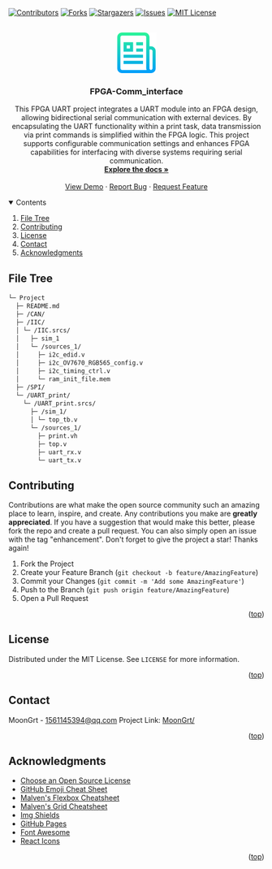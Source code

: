 <div id="top"></div>

[![Contributors][contributors-shield]][contributors-url]
[![Forks][forks-shield]][forks-url]
[![Stargazers][stars-shield]][stars-url]
[![Issues][issues-shield]][issues-url]
[![MIT License][license-shield]][license-url]


<!-- PROJECT LOGO -->
<br />
<div align="center">
	<a href="https://github.com/MoonGrt/FPGA-Comm_interface">
	<img src="images/logo.png" alt="Logo" width="80" height="80">
	</a>
<h3 align="center">FPGA-Comm_interface</h3>
	<p align="center">
	This FPGA UART project integrates a UART module into an FPGA design, allowing bidirectional serial communication with external devices. By encapsulating the UART functionality within a print task, data transmission via print commands is simplified within the FPGA logic. This project supports configurable communication settings and enhances FPGA capabilities for interfacing with diverse systems requiring serial communication.
	<br />
	<a href="https://github.com/MoonGrt/FPGA-Comm_interface"><strong>Explore the docs »</strong></a>
	<br />
	<br />
	<a href="https://github.com/MoonGrt/FPGA-Comm_interface">View Demo</a>
	·
	<a href="https://github.com/MoonGrt/FPGA-Comm_interface/issues">Report Bug</a>
	·
	<a href="https://github.com/MoonGrt/FPGA-Comm_interface/issues">Request Feature</a>
	</p>
</div>


<!-- CONTENTS -->
<details open>
  <summary>Contents</summary>
  <ol>
    <li><a href="#file-tree">File Tree</a></li>
    <li><a href="#contributing">Contributing</a></li>
    <li><a href="#license">License</a></li>
    <li><a href="#contact">Contact</a></li>
    <li><a href="#acknowledgments">Acknowledgments</a></li>
  </ol>
</details>


<!-- FILE TREE -->
## File Tree

```
└─ Project
  ├─ README.md
  ├─ /CAN/
  ├─ /IIC/
  │ └─ /IIC.srcs/
  │   ├─ sim_1
  │   └─ /sources_1/
  │     ├─ i2c_edid.v
  │     ├─ i2c_OV7670_RGB565_config.v
  │     ├─ i2c_timing_ctrl.v
  │     └─ ram_init_file.mem
  ├─ /SPI/
  └─ /UART_print/
    └─ /UART_print.srcs/
      ├─ /sim_1/
      │ └─ top_tb.v
      └─ /sources_1/
        ├─ print.vh
        ├─ top.v
        ├─ uart_rx.v
        └─ uart_tx.v

```


<!-- CONTRIBUTING -->
## Contributing
Contributions are what make the open source community such an amazing place to learn, inspire, and create. Any contributions you make are **greatly appreciated**.
If you have a suggestion that would make this better, please fork the repo and create a pull request. You can also simply open an issue with the tag "enhancement".
Don't forget to give the project a star! Thanks again!
1. Fork the Project
2. Create your Feature Branch (`git checkout -b feature/AmazingFeature`)
3. Commit your Changes (`git commit -m 'Add some AmazingFeature'`)
4. Push to the Branch (`git push origin feature/AmazingFeature`)
5. Open a Pull Request
<p align="right">(<a href="#top">top</a>)</p>


<!-- LICENSE -->
## License
Distributed under the MIT License. See `LICENSE` for more information.
<p align="right">(<a href="#top">top</a>)</p>


<!-- CONTACT -->
## Contact
MoonGrt - 1561145394@qq.com
Project Link: [MoonGrt/](https://github.com/MoonGrt/)
<p align="right">(<a href="#top">top</a>)</p>


<!-- ACKNOWLEDGMENTS -->
## Acknowledgments
* [Choose an Open Source License](https://choosealicense.com)
* [GitHub Emoji Cheat Sheet](https://www.webpagefx.com/tools/emoji-cheat-sheet)
* [Malven's Flexbox Cheatsheet](https://flexbox.malven.co/)
* [Malven's Grid Cheatsheet](https://grid.malven.co/)
* [Img Shields](https://shields.io)
* [GitHub Pages](https://pages.github.com)
* [Font Awesome](https://fontawesome.com)
* [React Icons](https://react-icons.github.io/react-icons/search)   
<p align="right">(<a href="#top">top</a>)</p>


<!-- MARKDOWN LINKS & IMAGES -->
<!-- https://www.markdownguide.org/basic-syntax/#reference-style-links -->
[contributors-shield]: https://img.shields.io/github/contributors/MoonGrt/FPGA-Comm_interface.svg?style=for-the-badge
[contributors-url]: https://github.com/MoonGrt/FPGA-Comm_interface/graphs/contributors
[forks-shield]: https://img.shields.io/github/forks/MoonGrt/FPGA-Comm_interface.svg?style=for-the-badge
[forks-url]: https://github.com/MoonGrt/FPGA-Comm_interface/network/members
[stars-shield]: https://img.shields.io/github/stars/MoonGrt/FPGA-Comm_interface.svg?style=for-the-badge
[stars-url]: https://github.com/MoonGrt/FPGA-Comm_interface/stargazers
[issues-shield]: https://img.shields.io/github/issues/MoonGrt/FPGA-Comm_interface.svg?style=for-the-badge
[issues-url]: https://github.com/MoonGrt/FPGA-Comm_interface/issues
[license-shield]: https://img.shields.io/github/license/MoonGrt/FPGA-Comm_interface.svg?style=for-the-badge
[license-url]: https://github.com/MoonGrt/FPGA-Comm_interface/blob/master/LICENSE

